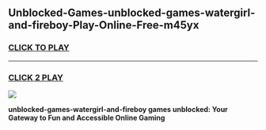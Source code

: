
## Unblocked-Games-unblocked-games-watergirl-and-fireboy-Play-Online-Free-m45yx
<h3>
<a href="https://premium76.site?title=unblocked-games-watergirl-and-fireboy&ref=26A">CLICK TO PLAY</a></h3>
<hr>

<h3>
<a href="https://premium76.site?title=unblocked-games-watergirl-and-fireboy&ref=26A">CLICK 2 PLAY</a>
  
</h3>

<a href="https://premium76.site?title=unblocked-games-watergirl-and-fireboy&ref=26A"><img src="https://clearcache.store/games.png"></a>


**unblocked-games-watergirl-and-fireboy games unblocked: Your Gateway to Fun and Accessible Online Gaming**
